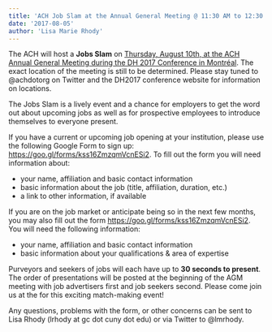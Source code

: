 ```yaml
---
title: 'ACH Job Slam at the Annual General Meeting @ 11:30 AM to 12:30 PM'
date: '2017-08-05'
author: 'Lisa Marie Rhody'
---
```

The ACH will host a **Jobs Slam** on [Thursday, August 10th, at the ACH Annual General Meeting during the DH 2017 Conference in Montréal](https://dh2017.adho.org/). The exact location of the meeting is still to be determined. Please stay tuned to @achdotorg on Twitter and the DH2017 conference website for information on locations.

The Jobs Slam is a lively event and a chance for employers to get the word out about upcoming jobs as well as for prospective employees to introduce themselves to everyone present.

If you have a current or upcoming job opening at your institution, please use the following Google Form to sign up: <https://goo.gl/forms/kss16ZmzqmVcnESi2>. To fill out the form you will need information about:

- your name, affiliation and basic contact information
- basic information about the job (title, affiliation, duration, etc.)
- a link to other information, if available

If you are on the job market or anticipate being so in the next few months, you may also fill out the form <https://goo.gl/forms/kss16ZmzqmVcnESi2>. You will need the following information:

- your name, affiliation and basic contact information
- basic information about your qualifications &amp; area of expertise

Purveyors and seekers of jobs will each have up to **30 seconds to present**. The order of presentations will be posted at the beginning of the AGM meeting with job advertisers first and job seekers second. Please come join us at the for this exciting match-making event!

Any questions, problems with the form, or other concerns can be sent to Lisa Rhody (lrhody at gc dot cuny dot edu) or via Twitter to @lmrhody.